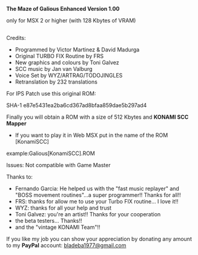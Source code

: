 **The Maze of Galious Enhanced Version 1.00**

only for MSX 2 or higher (with 128 Kbytes of VRAM)
##


Credits:
- Programmed by Victor Martinez & David Madurga
- Original TURBO FIX Routine by FRS
- New graphics and colours by Toni Galvez
- SCC music by Jan van Valburg
- Voice Set by WYZ/ARTRAG/TODOJINGLES
- Retranslation by 232 translations





              


For IPS Patch use this original ROM: 

SHA-1
e87e5431ea2ba6cd367ad8bfaa859dae5b297ad4	


Finally you will obtain a ROM with a size of 512 Kbytes and **KONAMI SCC Mapper**


* If you want to play it in Web MSX put in the name of the ROM [KonamiSCC]

example:Galious[KonamiSCC].ROM     



Issues: Not compatible with Game Master

Thanks to:

  - Fernando Garcia: He helped us with the "fast music replayer" and "BOSS movement routines"...a super programmer!! Thanks for all!!
  - FRS: thanks for allow me to use your Turbo FIX routine... I love it!!
  - WYZ: thanks for all your help and trust
  - Toni Galvez: you're an artist!! Thanks for your cooperation
  - the beta testers... Thanks!!
  - and the "vintage KONAMI Team"!!

If you like my job you can show your
appreciation by donating any amount to my
**PayPal** account: [bladeba1977@gmail.com](https://paypal.me/bladeba1977)
